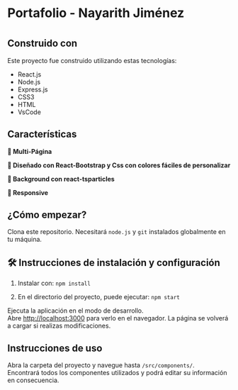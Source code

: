 <h1>Portafolio - Nayarith Jiménez<h1/>

## Construido con

Este proyecto fue construido utilizando estas tecnologías:

- React.js
- Node.js
- Express.js
- CSS3
- HTML
- VsCode

## Características

**📖 Multi-Página**

**🎨 Diseñado con React-Bootstrap y Css con colores fáciles de personalizar**

**🌠 Background con react-tsparticles**

**📱 Responsive**

## ¿Cómo empezar?

Clona este repositorio. Necesitará `node.js` y `git` instalados globalmente en tu máquina.

## 🛠 Instrucciones de instalación y configuración

1. Instalar con: `npm install`

2. En el directorio del proyecto, puede ejecutar: `npm start`

Ejecuta la aplicación en el modo de desarrollo.\
Abre [http://localhost:3000](http://localhost:3000) para verlo en el navegador.
La página se volverá a cargar si realizas modificaciones.

## Instrucciones de uso

Abra la carpeta del proyecto y navegue hasta `/src/components/`. <br/>
Encontrará todos los componentes utilizados y podrá editar su información en consecuencia.
